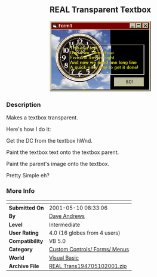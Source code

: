 ﻿<div align="center">

## REAL Transparent Textbox

<img src="PIC2001510952301836.jpg">
</div>

### Description

Makes a textbox transparent.

Here's how I do it:

Get the DC from the textbox hWnd.

Paint the textbox text onto the textbox parent.

Paint the parent's image onto the textbox.

Pretty Simple eh?
 
### More Info
 


<span>             |<span>
---                |---
**Submitted On**   |2001-05-10 08:33:06
**By**             |[Dave Andrews](https://github.com/Planet-Source-Code/PSCIndex/blob/master/ByAuthor/dave-andrews.md)
**Level**          |Intermediate
**User Rating**    |4.0 (16 globes from 4 users)
**Compatibility**  |VB 5\.0
**Category**       |[Custom Controls/ Forms/  Menus](https://github.com/Planet-Source-Code/PSCIndex/blob/master/ByCategory/custom-controls-forms-menus__1-4.md)
**World**          |[Visual Basic](https://github.com/Planet-Source-Code/PSCIndex/blob/master/ByWorld/visual-basic.md)
**Archive File**   |[REAL Trans194705102001\.zip](https://github.com/Planet-Source-Code/dave-andrews-real-transparent-textbox__1-23089/archive/master.zip)








